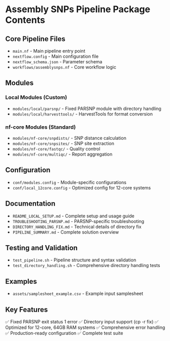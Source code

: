 # Assembly SNPs Pipeline Package Contents

## Core Pipeline Files
- `main.nf` - Main pipeline entry point
- `nextflow.config` - Main configuration file
- `nextflow_schema.json` - Parameter schema
- `workflows/assemblysnps.nf` - Core workflow logic

## Modules
### Local Modules (Custom)
- `modules/local/parsnp/` - Fixed PARSNP module with directory handling
- `modules/local/harvesttools/` - HarvestTools for format conversion

### nf-core Modules (Standard)
- `modules/nf-core/snpdists/` - SNP distance calculation
- `modules/nf-core/snpsites/` - SNP site extraction
- `modules/nf-core/fastqc/` - Quality control
- `modules/nf-core/multiqc/` - Report aggregation

## Configuration
- `conf/modules.config` - Module-specific configurations
- `conf/local_12core.config` - Optimized config for 12-core systems

## Documentation
- `README_LOCAL_SETUP.md` - Complete setup and usage guide
- `TROUBLESHOOTING_PARSNP.md` - PARSNP-specific troubleshooting
- `DIRECTORY_HANDLING_FIX.md` - Technical details of directory fix
- `PIPELINE_SUMMARY.md` - Complete solution overview

## Testing and Validation
- `test_pipeline.sh` - Pipeline structure and syntax validation
- `test_directory_handling.sh` - Comprehensive directory handling tests

## Examples
- `assets/samplesheet_example.csv` - Example input samplesheet

## Key Features
✅ Fixed PARSNP exit status 1 error
✅ Directory input support (cp -r fix)
✅ Optimized for 12-core, 64GB RAM systems
✅ Comprehensive error handling
✅ Production-ready configuration
✅ Complete test suite
